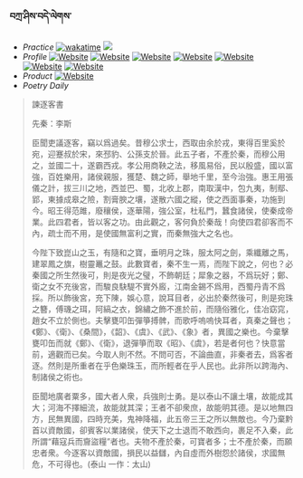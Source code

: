 ### བཀྲ་ཤིས་བདེ་ལེགས་ 
- _Practice_	[![wakatime](https://wakatime.com/badge/user/5043ee4a-e361-4607-9d47-d557f2005d05.svg)](https://wakatime.com/@5043ee4a-e361-4607-9d47-d557f2005d05)	<a href="https://wakatime.com/@5043ee4a-e361-4607-9d47-d557f2005d05"><img src="https://wakatime.com/share/@IvanAXu/06501b1d-f434-4f2a-9524-dc2196223971.png" /></a> 
- _Profile_	[![Website](https://img.shields.io/website?label=&up_color=orange&up_message=Tianchi&url=https%3A%2F%2Fshields.io)](https://tianchi.aliyun.com/home/science/scienceDetail?userId=1095279182618)	[![Website](https://img.shields.io/website?label=&up_color=violet&up_message=AIstudio&url=https%3A%2F%2Fshields.io)](https://aistudio.baidu.com/aistudio/personalcenter/thirdview/979775)	[![Website](https://img.shields.io/website?label=&up_color=blue&up_message=Kaggle&url=https%3A%2F%2Fshields.io)](https://www.kaggle.com/ivanxu/)	[![Website](https://img.shields.io/website?label=&up_color=gay&up_message=Yuque&url=https%3A%2F%2Fshields.io)](https://www.yuque.com/ivanaxu)	[![Website](https://img.shields.io/website?label=&up_color=brown&up_message=Leetcode&url=https%3A%2F%2Fshields.io)](https://leetcode.cn/u/ivanaxu)	[![Website](https://img.shields.io/website?label=&up_color=red&up_message=Gitee&url=https%3A%2F%2Fshields.io)](https://gitee.com/IvanaXu)	[![Website](https://img.shields.io/website?label=&up_color=yellow&up_message=Monkeytype&url=https%3A%2F%2Fshields.io)](https://monkeytype.com/profile/IvanaXu) 
- _Product_	[![Website](https://img.shields.io/website?label=alpha&up_color=blue&up_message=EDA&url=https%3A%2F%2Fshields.io)](http://eda.tangjt.cn/) 
- _Poetry Daily_ 


> 諫逐客書
> 
> 先秦：李斯 
> 
> 臣聞吏議逐客，竊以爲過矣。昔穆公求士，西取由余於戎，東得百里奚於宛，迎蹇叔於宋，來邳豹、公孫支於晉。此五子者，不產於秦，而穆公用之，並國二十，遂霸西戎。孝公用商鞅之法，移風易俗，民以殷盛，國以富強，百姓樂用，諸侯親服，獲楚、魏之師，舉地千里，至今治強。惠王用張儀之計，拔三川之地，西並巴、蜀，北收上郡，南取漢中，包九夷，制鄢、郢，東據成皋之險，割膏腴之壤，遂散六國之縱，使之西面事秦，功施到今。昭王得范雎，廢穰侯，逐華陽，強公室，杜私門，蠶食諸侯，使秦成帝業。此四君者，皆以客之功。由此觀之，客何負於秦哉！向使四君卻客而不內，疏士而不用，是使國無富利之實，而秦無強大之名也。
> 
> 今陛下致崑山之玉，有隨和之寶，垂明月之珠，服太阿之劍，乘纖離之馬，建翠鳳之旗，樹靈鼉之鼓。此數寶者，秦不生一焉，而陛下說之，何也？必秦國之所生然後可，則是夜光之璧，不飾朝廷；犀象之器，不爲玩好；鄭、衛之女不充後宮，而駿良駃騠不實外廄，江南金錫不爲用，西蜀丹青不爲採。所以飾後宮，充下陳，娛心意，說耳目者，必出於秦然後可，則是宛珠之簪，傅璣之珥，阿縞之衣，錦繡之飾不進於前，而隨俗雅化，佳冶窈窕，趙女不立於側也。夫擊甕叩缶彈箏搏髀，而歌呼嗚嗚快耳者，真秦之聲也；《鄭》、《衛》、《桑間》，《韶》、《虞》、《武》、《象》者，異國之樂也。今棄擊甕叩缶而就《鄭》、《衛》，退彈箏而取《昭》、《虞》，若是者何也？快意當前，適觀而已矣。今取人則不然。不問可否，不論曲直，非秦者去，爲客者逐。然則是所重者在乎色樂珠玉，而所輕者在乎人民也。此非所以跨海內、制諸侯之術也。
> 
> 臣聞地廣者粟多，國大者人衆，兵強則士勇。是以泰山不讓土壤，故能成其大；河海不擇細流，故能就其深；王者不卻衆庶，故能明其德。是以地無四方，民無異國，四時充美，鬼神降福，此五帝三王之所以無敵也。今乃棄黔首以資敵國，卻賓客以業諸侯，使天下之士退而不敢西向，裹足不入秦，此所謂“藉寇兵而齎盜糧”者也。夫物不產於秦，可寶者多；士不產於秦，而願忠者衆。今逐客以資敵國，損民以益讎，內自虛而外樹怨於諸侯，求國無危，不可得也。(泰山 一作：太山)
>
